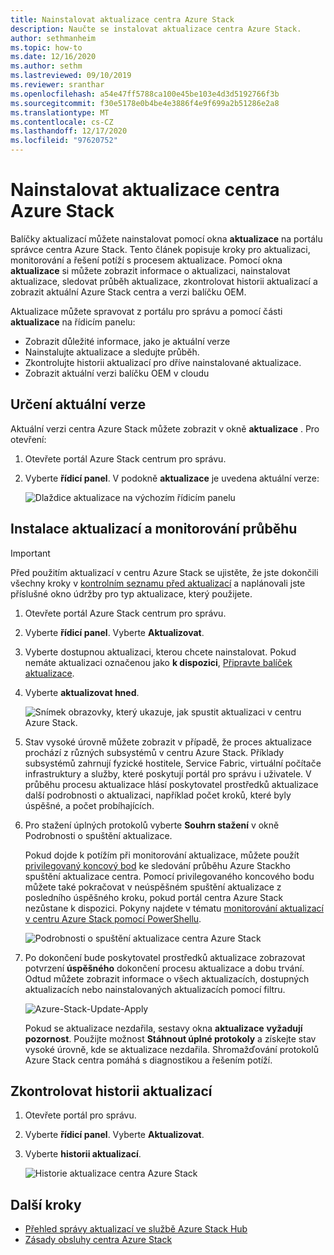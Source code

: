 ```yaml
---
title: Nainstalovat aktualizace centra Azure Stack
description: Naučte se instalovat aktualizace centra Azure Stack.
author: sethmanheim
ms.topic: how-to
ms.date: 12/16/2020
ms.author: sethm
ms.lastreviewed: 09/10/2019
ms.reviewer: sranthar
ms.openlocfilehash: a54e47ff5788ca100e45be103e4d3d5192766f3b
ms.sourcegitcommit: f30e5178e0b4be4e3886f4e9f699a2b51286e2a8
ms.translationtype: MT
ms.contentlocale: cs-CZ
ms.lasthandoff: 12/17/2020
ms.locfileid: "97620752"
---
```

# <a name="install-azure-stack-hub-updates"></a>Nainstalovat aktualizace centra Azure Stack

Balíčky aktualizací můžete nainstalovat pomocí okna **aktualizace** na portálu správce centra Azure Stack. Tento článek popisuje kroky pro aktualizaci, monitorování a řešení potíží s procesem aktualizace. Pomocí okna **aktualizace** si můžete zobrazit informace o aktualizaci, nainstalovat aktualizace, sledovat průběh aktualizace, zkontrolovat historii aktualizací a zobrazit aktuální Azure Stack centra a verzi balíčku OEM.

Aktualizace můžete spravovat z portálu pro správu a pomocí části **aktualizace** na řídicím panelu:

- Zobrazit důležité informace, jako je aktuální verze
- Nainstalujte aktualizace a sledujte průběh.
- Zkontrolujte historii aktualizací pro dříve nainstalované aktualizace.
- Zobrazit aktuální verzi balíčku OEM v cloudu

## <a name="determine-the-current-version"></a>Určení aktuální verze

Aktuální verzi centra Azure Stack můžete zobrazit v okně **aktualizace** . Pro otevření:

1. Otevřete portál Azure Stack centrum pro správu.

2. Vyberte **řídicí panel**. V podokně **aktualizace** je uvedena aktuální verze:

    ![Dlaždice aktualizace na výchozím řídicím panelu](./media/azure-stack-apply-updates/dashboard.png)

## <a name="install-updates-and-monitor-progress"></a>Instalace aktualizací a monitorování průběhu

> [!IMPORTANT]
> Před použitím aktualizací v centru Azure Stack se ujistěte, že jste dokončili všechny kroky v [kontrolním seznamu před aktualizací](release-notes-checklist.md) a naplánovali jste příslušné okno údržby pro typ aktualizace, který použijete.

1. Otevřete portál Azure Stack centrum pro správu.

2. Vyberte **řídicí panel**. Vyberte **Aktualizovat**.

3. Vyberte dostupnou aktualizaci, kterou chcete nainstalovat. Pokud nemáte aktualizaci označenou jako **k dispozici**, [Připravte balíček aktualizace](azure-stack-update-prepare-package.md).

4. Vyberte **aktualizovat hned**.

    ![Snímek obrazovky, který ukazuje, jak spustit aktualizaci v centru Azure Stack.](./media/azure-stack-apply-updates/image2.png)

5. Stav vysoké úrovně můžete zobrazit v případě, že proces aktualizace prochází z různých subsystémů v centru Azure Stack. Příklady subsystémů zahrnují fyzické hostitele, Service Fabric, virtuální počítače infrastruktury a služby, které poskytují portál pro správu i uživatele. V průběhu procesu aktualizace hlásí poskytovatel prostředků aktualizace další podrobnosti o aktualizaci, například počet kroků, které byly úspěšné, a počet probíhajících.

6. Pro stažení úplných protokolů vyberte **Souhrn stažení** v okně Podrobnosti o spuštění aktualizace.

    Pokud dojde k potížím při monitorování aktualizace, můžete použít [privilegovaný koncový bod](./azure-stack-privileged-endpoint.md) ke sledování průběhu Azure Stackho spuštění aktualizace centra. Pomocí privilegovaného koncového bodu můžete také pokračovat v neúspěšném spuštění aktualizace z posledního úspěšného kroku, pokud portál centra Azure Stack nezůstane k dispozici. Pokyny najdete v tématu [monitorování aktualizací v centru Azure Stack pomocí PowerShellu](azure-stack-update-monitor.md).

    ![Podrobnosti o spuštění aktualizace centra Azure Stack](./media/azure-stack-apply-updates/image3.png)

7. Po dokončení bude poskytovatel prostředků aktualizace zobrazovat potvrzení **úspěšného** dokončení procesu aktualizace a dobu trvání. Odtud můžete zobrazit informace o všech aktualizacích, dostupných aktualizacích nebo nainstalovaných aktualizacích pomocí filtru.

    ![Azure-Stack-Update-Apply](./media/azure-stack-apply-updates/image4.png)

    Pokud se aktualizace nezdařila, sestavy okna **aktualizace** **vyžadují pozornost**. Použijte možnost **Stáhnout úplné protokoly** a získejte stav vysoké úrovně, kde se aktualizace nezdařila. Shromažďování protokolů Azure Stack centra pomáhá s diagnostikou a řešením potíží.

## <a name="review-update-history"></a>Zkontrolovat historii aktualizací

1. Otevřete portál pro správu.

2. Vyberte **řídicí panel**. Vyberte **Aktualizovat**.

3. Vyberte **historii aktualizací**.

    ![Historie aktualizace centra Azure Stack](./media/azure-stack-apply-updates/image5.png)

## <a name="next-steps"></a>Další kroky

- [Přehled správy aktualizací ve službě Azure Stack Hub](./azure-stack-updates.md)  
- [Zásady obsluhy centra Azure Stack](./azure-stack-servicing-policy.md)  
